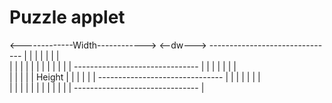 # Puzzle applet

<-------------Width------------>
<--dw--->
 -------------------------------  |
|	|	|	|	| |					
|	|	|	|	| |
|	|	|	|	| |
 -------------------------------  |
|       |       |       |       | |                                      
|       |       |       |       | Height
|       |       |       |       | |
 -------------------------------  |
|       |       |       |       | |                                      
|       |       |       |       | |
|       |       |       |       | |
 -------------------------------  |

